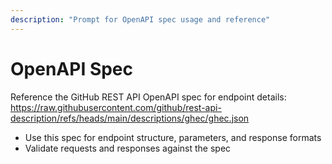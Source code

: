 ```yaml
---
description: "Prompt for OpenAPI spec usage and reference"
---
```


# OpenAPI Spec

Reference the GitHub REST API OpenAPI spec for endpoint details:
<https://raw.githubusercontent.com/github/rest-api-description/refs/heads/main/descriptions/ghec/ghec.json>

- Use this spec for endpoint structure, parameters, and response formats
- Validate requests and responses against the spec
